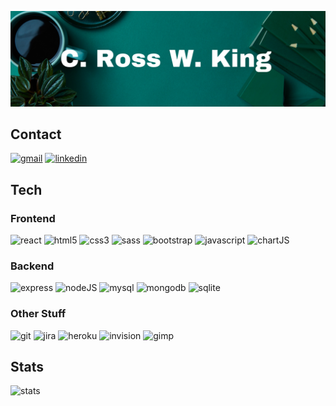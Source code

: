 ![C. Ross W. King](cv_banner.png)

## Contact

[![gmail](https://img.shields.io/badge/Gmail-D14836?style=for-the-badge&logo=gmail&logoColor=white)](mailto:RomeoKilo125@gmail.com)
[![linkedin](https://img.shields.io/badge/LinkedIn-0077B5?style=for-the-badge&logo=linkedin&logoColor=white)](https://linkedin.com/in/RomeoKilo125)
<!-- [![discord](https://img.shields.io/badge/Discord-7289DA?style=for-the-badge&logo=discord&logoColor=white)]()
[![instagram](https://img.shields.io/badge/Instagram-E4405F?style=for-the-badge&logo=instagram&logoColor=white)](https://instagram.com/RomeoKilo125) -->

## Tech

### Frontend

![react](https://img.shields.io/badge/React-20232A?style=for-the-badge&logo=react&logoColor=61DAFB)
![html5](https://img.shields.io/badge/HTML5-E34F26?style=for-the-badge&logo=html5&logoColor=white)
![css3](https://img.shields.io/badge/CSS3-1572B6?style=for-the-badge&logo=css3&logoColor=white)
![sass](https://img.shields.io/badge/Sass-CC6699?style=for-the-badge&logo=sass&logoColor=white)
![bootstrap](https://img.shields.io/badge/Bootstrap-563D7C?style=for-the-badge&logo=bootstrap&logoColor=white)
![javascript](https://img.shields.io/badge/JavaScript-F7DF1E?style=for-the-badge&logo=javascript&logoColor=black)
![chartJS](https://img.shields.io/badge/Chart.js-FF6384?style=for-the-badge&logo=chartdotjs&logoColor=white)

### Backend

![express](https://img.shields.io/badge/Express.js-000000?style=for-the-badge&logo=express&logoColor=white)
![nodeJS](https://img.shields.io/badge/Node.js-339933?style=for-the-badge&logo=nodedotjs&logoColor=white)
![mysql](https://img.shields.io/badge/MySQL-00000F?style=for-the-badge&logo=mysql&logoColor=white)
![mongodb](https://img.shields.io/badge/MongoDB-4EA94B?style=for-the-badge&logo=mongodb&logoColor=white)
![sqlite](https://img.shields.io/badge/SQLite-07405E?style=for-the-badge&logo=sqlite&logoColor=white)

### Other Stuff

![git](https://img.shields.io/badge/Git-F05032?style=for-the-badge&logo=git&logoColor=white)
![jira](https://img.shields.io/badge/Jira-0052CC?style=for-the-badge&logo=Jira&logoColor=white)
![heroku](https://img.shields.io/badge/Heroku-430098?style=for-the-badge&logo=heroku&logoColor=white)
![invision](https://img.shields.io/badge/InVision-FF3366?style=for-the-badge&logo=InVision&logoColor=white)
![gimp](https://img.shields.io/badge/gimp-5C5543?style=for-the-badge&logo=gimp&logoColor=white)

## Stats

![stats](https://github-readme-stats.vercel.app/api?username=RomeoKilo125&hide=contribs&theme=bear&count_private=true)

<!--
Here are some ideas to get you started:

- 🔭 I’m currently working on ...
- 🌱 I’m currently learning ...
- 👯 I’m looking to collaborate on ...
- 🤔 I’m looking for help with ...
- 💬 Ask me about ...
- 📫 How to reach me: ...
- 😄 Pronouns: ...
- ⚡ Fun fact: ...
-->
